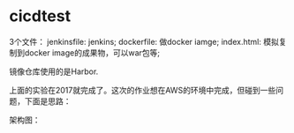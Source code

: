 # cicdtest
3个文件：
jenkinsfile: jenkins;
dockerfile: 做docker iamge;
index.html: 模拟复制到docker image的成果物，可以war包等;

镜像仓库使用的是Harbor.

上面的实验在2017就完成了。这次的作业想在AWS的环境中完成，但碰到一些问题，下面是思路：

架构图：
